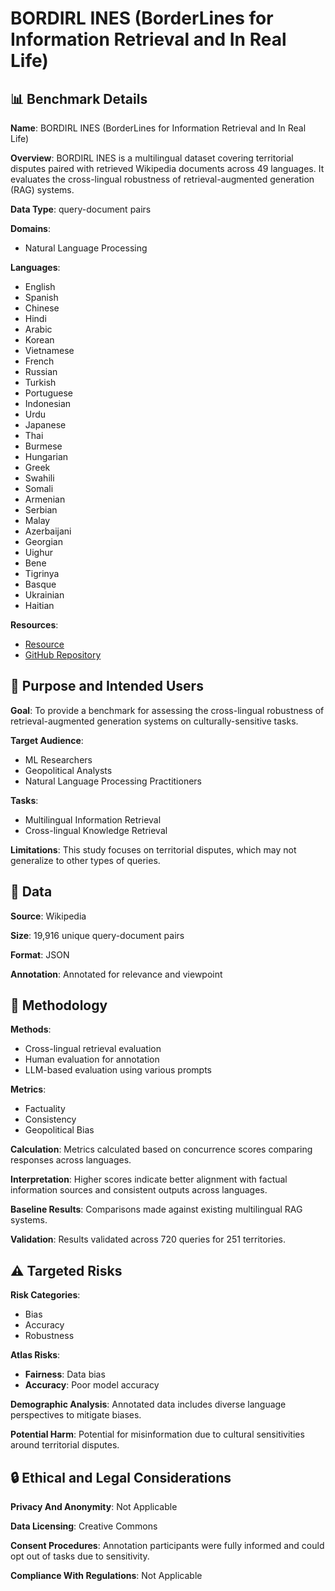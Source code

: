 # BORDIRL INES (BorderLines for Information Retrieval and In Real Life)

## 📊 Benchmark Details

**Name**: BORDIRL INES (BorderLines for Information Retrieval and In Real Life)

**Overview**: BORDIRL INES is a multilingual dataset covering territorial disputes paired with retrieved Wikipedia documents across 49 languages. It evaluates the cross-lingual robustness of retrieval-augmented generation (RAG) systems.

**Data Type**: query-document pairs

**Domains**:
- Natural Language Processing

**Languages**:
- English
- Spanish
- Chinese
- Hindi
- Arabic
- Korean
- Vietnamese
- French
- Russian
- Turkish
- Portuguese
- Indonesian
- Urdu
- Japanese
- Thai
- Burmese
- Hungarian
- Greek
- Swahili
- Somali
- Armenian
- Serbian
- Malay
- Azerbaijani
- Georgian
- Uighur
- Bene
- Tigrinya
- Basque
- Ukrainian
- Haitian

**Resources**:
- [Resource](https://www.example.com/dataset/BORDIRL_INES)
- [GitHub Repository](https://github.com/username/BORDIRL_INES)

## 🎯 Purpose and Intended Users

**Goal**: To provide a benchmark for assessing the cross-lingual robustness of retrieval-augmented generation systems on culturally-sensitive tasks.

**Target Audience**:
- ML Researchers
- Geopolitical Analysts
- Natural Language Processing Practitioners

**Tasks**:
- Multilingual Information Retrieval
- Cross-lingual Knowledge Retrieval

**Limitations**: This study focuses on territorial disputes, which may not generalize to other types of queries.

## 💾 Data

**Source**: Wikipedia

**Size**: 19,916 unique query-document pairs

**Format**: JSON

**Annotation**: Annotated for relevance and viewpoint

## 🔬 Methodology

**Methods**:
- Cross-lingual retrieval evaluation
- Human evaluation for annotation
- LLM-based evaluation using various prompts

**Metrics**:
- Factuality
- Consistency
- Geopolitical Bias

**Calculation**: Metrics calculated based on concurrence scores comparing responses across languages.

**Interpretation**: Higher scores indicate better alignment with factual information sources and consistent outputs across languages.

**Baseline Results**: Comparisons made against existing multilingual RAG systems.

**Validation**: Results validated across 720 queries for 251 territories.

## ⚠️ Targeted Risks

**Risk Categories**:
- Bias
- Accuracy
- Robustness

**Atlas Risks**:
- **Fairness**: Data bias
- **Accuracy**: Poor model accuracy

**Demographic Analysis**: Annotated data includes diverse language perspectives to mitigate biases.

**Potential Harm**: Potential for misinformation due to cultural sensitivities around territorial disputes.

## 🔒 Ethical and Legal Considerations

**Privacy And Anonymity**: Not Applicable

**Data Licensing**: Creative Commons

**Consent Procedures**: Annotation participants were fully informed and could opt out of tasks due to sensitivity.

**Compliance With Regulations**: Not Applicable
